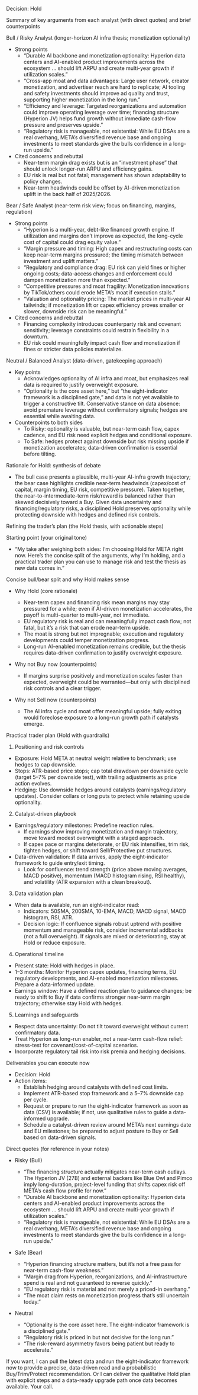 Decision: Hold

Summary of key arguments from each analyst (with direct quotes) and brief counterpoints

Bull / Risky Analyst (longer-horizon AI infra thesis; monetization optionality)
- Strong points
  - “Durable AI backbone and monetization optionality: Hyperion data centers and AI-enabled product improvements across the ecosystem ... should lift ARPU and create multi-year growth if utilization scales.”
  - “Cross-app moat and data advantages: Large user network, creator monetization, and advertiser reach are hard to replicate; AI tooling and safety investments should improve ad quality and trust, supporting higher monetization in the long run.”
  - “Efficiency and leverage: Targeted reorganizations and automation could improve operating leverage over time; financing structure (Hyperion JV) helps fund growth without immediate cash-flow pressure and preserves upside.”
  - “Regulatory risk is manageable, not existential: While EU DSAs are a real overhang, META’s diversified revenue base and ongoing investments to meet standards give the bulls confidence in a long-run upside.”
- Cited concerns and rebuttal
  - Near-term margin drag exists but is an “investment phase” that should unlock longer-run ARPU and efficiency gains.
  - EU risk is real but not fatal; management has shown adaptability to policy changes.
  - Near-term headwinds could be offset by AI-driven monetization uplift in the back half of 2025/2026.

Bear / Safe Analyst (near-term risk view; focus on financing, margins, regulation)
- Strong points
  - “Hyperion is a multi-year, debt-like financed growth engine. If utilization and margins don’t improve as expected, the long-cycle cost of capital could drag equity value.”
  - “Margin pressure and timing: High capex and restructuring costs can keep near-term margins pressured; the timing mismatch between investment and uplift matters.”
  - “Regulatory and compliance drag: EU risk can yield fines or higher ongoing costs; data-access changes and enforcement could dampen monetization more than expected.”
  - “Competitive pressures and moat fragility: Monetization innovations by TikTok/others could erode META’s moat if execution stalls.”
  - “Valuation and optionality pricing: The market prices in multi-year AI tailwinds; if monetization lift or capex efficiency proves smaller or slower, downside risk can be meaningful.”
- Cited concerns and rebuttal
  - Financing complexity introduces counterparty risk and covenant sensitivity; leverage constraints could restrain flexibility in a downturn.
  - EU risk could meaningfully impact cash flow and monetization if fines or stricter data policies materialize.

Neutral / Balanced Analyst (data-driven, gatekeeping approach)
- Key points
  - Acknowledges optionality of AI infra and moat, but emphasizes real data is required to justify overweight exposure.
  - “Optionality is the core asset here,” but “the eight-indicator framework is a disciplined gate,” and data is not yet available to trigger a constructive tilt.
  Conservative stance on data absence: avoid premature leverage without confirmatory signals; hedges are essential while awaiting data.
- Counterpoints to both sides
  - To Risky: optionality is valuable, but near-term cash flow, capex cadence, and EU risk need explicit hedges and conditional exposure.
  - To Safe: hedges protect against downside but risk missing upside if monetization accelerates; data-driven confirmation is essential before tilting.

Rationale for Hold: synthesis of debate
- The bull case presents a plausible, multi-year AI-infra growth trajectory; the bear case highlights credible near-term headwinds (capex/cost of capital, margin timing, EU risk, competitive pressure). Taken together, the near-to-intermediate-term risk/reward is balanced rather than skewed decisively toward a Buy. Given data uncertainty and financing/regulatory risks, a disciplined Hold preserves optionality while protecting downside with hedges and defined risk controls.

Refining the trader’s plan (the Hold thesis, with actionable steps)

Starting point (your original tone)
- “My take after weighing both sides: I’m choosing Hold for META right now. Here’s the concise split of the arguments, why I’m holding, and a practical trader plan you can use to manage risk and test the thesis as new data comes in.”

Concise bull/bear split and why Hold makes sense
- Why Hold (core rationale)
  - Near-term capex and financing risk mean margins may stay pressured for a while; even if AI-driven monetization accelerates, the payoff is multi-quarter to multi-year, not immediate.
  - EU regulatory risk is real and can meaningfully impact cash flow; not fatal, but it’s a risk that can erode near-term upside.
  - The moat is strong but not impregnable; execution and regulatory developments could temper monetization progress.
  - Long-run AI-enabled monetization remains credible, but the thesis requires data-driven confirmation to justify overweight exposure.

- Why not Buy now (counterpoints)
  - If margins surprise positively and monetization scales faster than expected, overweight could be warranted—but only with disciplined risk controls and a clear trigger.

- Why not Sell now (counterpoints)
  - The AI infra cycle and moat offer meaningful upside; fully exiting would foreclose exposure to a long-run growth path if catalysts emerge.

Practical trader plan (Hold with guardrails)
1) Positioning and risk controls
- Exposure: Hold META at neutral weight relative to benchmark; use hedges to cap downside.
- Stops: ATR-based price stops; cap total drawdown per downside cycle (target 5–7% per downside test), with trailing adjustments as price action evolves.
- Hedging: Use downside hedges around catalysts (earnings/regulatory updates). Consider collars or long puts to protect while retaining upside optionality.

2) Catalyst-driven playbook
- Earnings/regulatory milestones: Predefine reaction rules.
  - If earnings show improving monetization and margin trajectory, move toward modest overweight with a staged approach.
  - If capex pace or margins deteriorate, or EU risk intensifies, trim risk, tighten hedges, or shift toward Sell/Protective put structures.
- Data-driven validation: If data arrives, apply the eight-indicator framework to guide entry/exit timing.
  - Look for confluence: trend strength (price above moving averages, MACD positive), momentum (MACD histogram rising, RSI healthy), and volatility (ATR expansion with a clean breakout).

3) Data validation plan
- When data is available, run an eight-indicator read:
  - Indicators: 50SMA, 200SMA, 10-EMA, MACD, MACD signal, MACD histogram, RSI, ATR.
  - Decision logic: If confluence signals robust uptrend with positive momentum and manageable risk, consider incremental addbacks (not a full overweight). If signals are mixed or deteriorating, stay at Hold or reduce exposure.

4) Operational timeline
- Present state: Hold with hedges in place.
- 1–3 months: Monitor Hyperion capex updates, financing terms, EU regulatory developments, and AI-enabled monetization milestones. Prepare a data-informed update.
- Earnings window: Have a defined reaction plan to guidance changes; be ready to shift to Buy if data confirms stronger near-term margin trajectory; otherwise stay Hold with hedges.

5) Learnings and safeguards
- Respect data uncertainty: Do not tilt toward overweight without current confirmatory data.
- Treat Hyperion as long-run enabler, not a near-term cash-flow relief: stress-test for covenant/cost-of-capital scenarios.
- Incorporate regulatory tail risk into risk premia and hedging decisions.

Deliverables you can execute now
- Decision: Hold
- Action items:
  - Establish hedging around catalysts with defined cost limits.
  - Implement ATR-based stop framework and a 5–7% downside cap per cycle.
  - Request or prepare to run the eight-indicator framework as soon as data (CSV) is available; if not, use qualitative rules to guide a data-informed upgrade.
  - Schedule a catalyst-driven review around META’s next earnings date and EU milestones; be prepared to adjust posture to Buy or Sell based on data-driven signals.

Direct quotes (for reference in your notes)
- Risky (Bull)
  - “The financing structure actually mitigates near-term cash outlays. The Hyperion JV (27B) and external backers like Blue Owl and Pimco imply long-duration, project-level funding that shifts capex risk off META’s cash flow profile for now.”
  - “Durable AI backbone and monetization optionality: Hyperion data centers and AI-enabled product improvements across the ecosystem ... should lift ARPU and create multi-year growth if utilization scales.”
  - “Regulatory risk is manageable, not existential: While EU DSAs are a real overhang, META’s diversified revenue base and ongoing investments to meet standards give the bulls confidence in a long-run upside.”

- Safe (Bear)
  - “Hyperion financing structure matters, but it’s not a free pass for near-term cash-flow weakness.”
  - “Margin drag from Hyperion, reorganizations, and AI-infrastructure spend is real and not guaranteed to reverse quickly.”
  - “EU regulatory risk is material and not merely a priced-in overhang.”
  - “The moat claim rests on monetization progress that’s still uncertain today.”

- Neutral
  - “Optionality is the core asset here. The eight-indicator framework is a disciplined gate.”
  - “Regulatory risk is priced in but not decisive for the long run.”
  - “The risk-reward asymmetry favors being patient but ready to accelerate.”

If you want, I can pull the latest data and run the eight-indicator framework now to provide a precise, data-driven read and a probabilistic Buy/Trim/Protect recommendation. Or I can deliver the qualitative Hold plan with explicit steps and a data-ready upgrade path once data becomes available. Your call.
